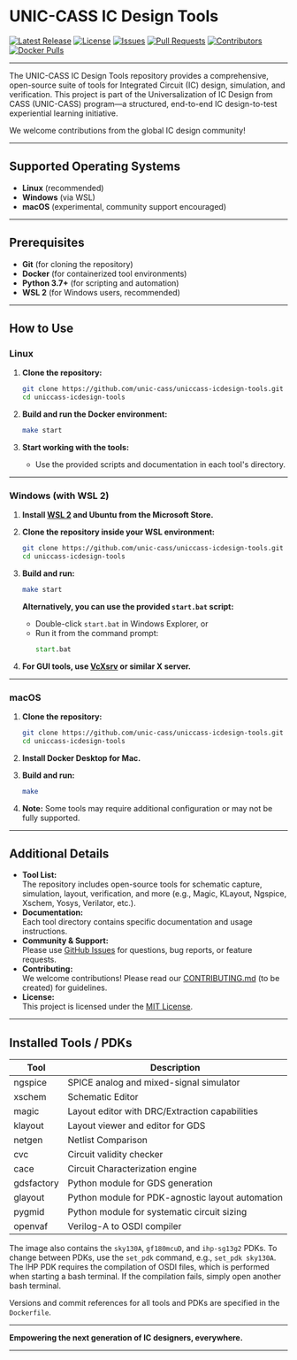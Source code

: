 # UNIC-CASS IC Design Tools

[![Latest Release](https://img.shields.io/github/v/release/unic-cass/uniccass-icdesign-tools?style=for-the-badge)](https://github.com/unic-cass/uniccass-icdesign-tools/releases)
[![License](https://img.shields.io/github/license/unic-cass/uniccass-icdesign-tools?style=for-the-badge)](LICENSE)
[![Issues](https://img.shields.io/github/issues/unic-cass/uniccass-icdesign-tools?style=for-the-badge)](https://github.com/unic-cass/uniccass-icdesign-tools/issues)
[![Pull Requests](https://img.shields.io/github/issues-pr/unic-cass/uniccass-icdesign-tools?style=for-the-badge)](https://github.com/unic-cass/uniccass-icdesign-tools/pulls)
[![Contributors](https://img.shields.io/github/contributors/unic-cass/uniccass-icdesign-tools?style=for-the-badge)](https://github.com/unic-cass/uniccass-icdesign-tools/graphs/contributors)
[![Docker Pulls](https://img.shields.io/docker/pulls/isaiassh/unic-cass-tools?style=for-the-badge)](https://hub.docker.com/repository/docker/isaiassh/unic-cass-tools/general)

---

The UNIC-CASS IC Design Tools repository provides a comprehensive, open-source suite of tools for Integrated Circuit (IC) design, simulation, and verification. This project is part of the Universalization of IC Design from CASS (UNIC-CASS) program—a structured, end-to-end IC design-to-test experiential learning initiative.

We welcome contributions from the global IC design community!

---

## Supported Operating Systems

- **Linux** (recommended)
- **Windows** (via WSL)
- **macOS** (experimental, community support encouraged)

---

## Prerequisites

- **Git** (for cloning the repository)
- **Docker** (for containerized tool environments)
- **Python 3.7+** (for scripting and automation)
- **WSL 2** (for Windows users, recommended)

---

## How to Use

### Linux

1. **Clone the repository:**
   ```bash
   git clone https://github.com/unic-cass/uniccass-icdesign-tools.git
   cd uniccass-icdesign-tools
   ```

2. **Build and run the Docker environment:**
   ```bash
   make start
   ```

3. **Start working with the tools:**
   - Use the provided scripts and documentation in each tool's directory.

---

### Windows (with WSL 2)

1. **Install [WSL 2](https://docs.microsoft.com/en-us/windows/wsl/install) and Ubuntu from the Microsoft Store.**
2. **Clone the repository inside your WSL environment:**
   ```bash
   git clone https://github.com/unic-cass/uniccass-icdesign-tools.git
   cd uniccass-icdesign-tools
   ```

3. **Build and run:**
   ```bash
   make start
   ```
   **Alternatively, you can use the provided `start.bat` script:**
   - Double-click `start.bat` in Windows Explorer, or
   - Run it from the command prompt:
     ```cmd
     start.bat
     ```

4. **For GUI tools, use [VcXsrv](https://sourceforge.net/projects/vcxsrv/) or similar X server.**

---

### macOS

1. **Clone the repository:**
   ```bash
   git clone https://github.com/unic-cass/uniccass-icdesign-tools.git
   cd uniccass-icdesign-tools
   ```

2. **Install Docker Desktop for Mac.**
3. **Build and run:**
   ```bash
   make
   ```

4. **Note:** Some tools may require additional configuration or may not be fully supported.

---

## Additional Details

- **Tool List:**  
  The repository includes open-source tools for schematic capture, simulation, layout, verification, and more (e.g., Magic, KLayout, Ngspice, Xschem, Yosys, Verilator, etc.).
- **Documentation:**  
  Each tool directory contains specific documentation and usage instructions.
- **Community & Support:**  
  Please use [GitHub Issues](https://github.com/unic-cass/uniccass-icdesign-tools/issues) for questions, bug reports, or feature requests.
- **Contributing:**  
  We welcome contributions! Please read our [CONTRIBUTING.md](CONTRIBUTING.md) (to be created) for guidelines.
- **License:**  
  This project is licensed under the [MIT License](LICENSE).

---

## Installed Tools / PDKs

| Tool         | Description                                         |
|--------------|-----------------------------------------------------|
| ngspice      | SPICE analog and mixed-signal simulator             |
| xschem       | Schematic Editor                                    |
| magic        | Layout editor with DRC/Extraction capabilities      |
| klayout      | Layout viewer and editor for GDS                    |
| netgen       | Netlist Comparison                                  |
| cvc          | Circuit validity checker                            |
| cace         | Circuit Characterization engine                     |
| gdsfactory   | Python module for GDS generation                    |
| glayout      | Python module for PDK-agnostic layout automation    |
| pygmid       | Python module for systematic circuit sizing         |
| openvaf      | Verilog-A to OSDI compiler                          |

The image also contains the `sky130A`, `gf180mcuD`, and `ihp-sg13g2` PDKs. To change between PDKs, use the `set_pdk` command, e.g., `set_pdk sky130A`. The IHP PDK requires the compilation of OSDI files, which is performed when starting a bash terminal. If the compilation fails, simply open another bash terminal.

Versions and commit references for all tools and PDKs are specified in the `Dockerfile`.

---

**Empowering the next generation of IC designers, everywhere.**

---
